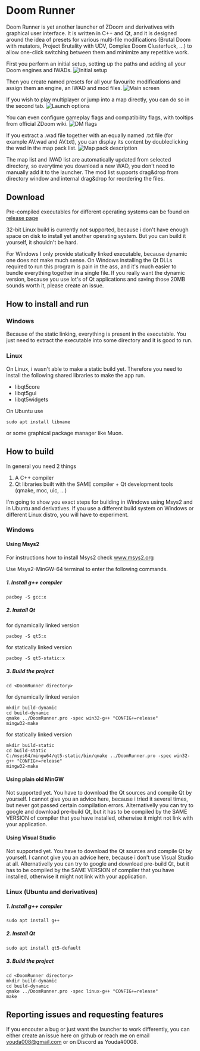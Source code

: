 # Doom Runner

Doom Runner is yet another launcher of ZDoom and derivatives with graphical user interface. It is written in C++ and Qt, and it is designed around the idea of presets for various multi-file modifications (Brutal Doom with mutators, Project Brutality with UDV, Complex Doom Clusterfuck, ...) to allow one-click switching between them and minimize any repetitive work.

First you perform an initial setup, setting up the paths and adding all your Doom engines and IWADs. 
![](Screenshots/1-InitialSetup.png "Initial setup")

Then you create named presets for all your favourite modifications and assign them an engine, an IWAD and mod files.
![](Screenshots/2-MainScreen.png "Main screen")

If you wish to play multiplayer or jump into a map directly, you can do so in the second tab.
![](Screenshots/3-LaunchOptions.png "Launch options")

You can even configure gameplay flags and compatibility flags, with tooltips from official ZDoom wiki.
![](Screenshots/4-DMflags.png "DM flags")

If you extract a .wad file together with an equally named .txt file (for example AV.wad and AV.txt), you can display its content by doubleclicking the wad in the map pack list.
![](Screenshots/5-MapPackDesc.png "Map pack description")

The map list and IWAD list are automatically updated from selected directory, so everytime you download a new WAD, you don't need to manually add it to the launcher. The mod list supports drag&drop from directory window and internal drag&drop for reordering the files.


## Download

Pre-compiled executables for different operating systems can be found on [release page](https://github.com/Youda008/DoomRunner/releases)

32-bit Linux build is currently not supported, because i don't have enough space on disk to install yet another operating system. But you can build it yourself, it shouldn't be hard.

For Windows I only provide statically linked executable, because dynamic one does not make much sense. On Windows installing the Qt DLLs required to run this program is pain in the ass, and it's much easier to bundle everything together in a single file. If you really want the dynamic version, because you use lot's of Qt applications and saving those 20MB sounds worth it, please create an issue.


## How to install and run

### Windows

Because of the static linking, everything is present in the executable. You just need to extract the executable into some directory and it is good to run.

### Linux

On Linux, i wasn't able to make a static build yet. Therefore you need to install the following shared libraries to make the app run.

* libqt5core
* libqt5gui
* libqt5widgets

On Ubuntu use
```
sudo apt install libname
```
or some graphical package manager like Muon.


## How to build

In general you need 2 things
1. A C++ compiler
2. Qt libraries built with the SAME compiler + Qt development tools (qmake, moc, uic, ...)

I'm going to show you exact steps for building in Windows using Msys2 and in Ubuntu and derivatives. If you use a different build system on Windows or different Linux distro, you will have to experiment.


### Windows

#### Using Msys2

For instructions how to install Msys2 check www.msys2.org

Use Msys2-MinGW-64 terminal to enter the following commands.

##### 1. Install g++ compiler
```
pacboy -S gcc:x
```

##### 2. Install Qt

for dynamically linked version
```
pacboy -S qt5:x
```
for statically linked version
```
pacboy -S qt5-static:x
```

##### 3. Build the project
```
cd <DoomRunner directory>
```
for dynamically linked version
```
mkdir build-dynamic
cd build-dynamic
qmake ../DoomRunner.pro -spec win32-g++ "CONFIG+=release"
mingw32-make
```
for statically linked version
```
mkdir build-static
cd build-static
C:/msys64/mingw64/qt5-static/bin/qmake ../DoomRunner.pro -spec win32-g++ "CONFIG+=release"
mingw32-make
```
	

#### Using plain old MinGW

Not supported yet.
You have to download the Qt sources and compile Qt by yourself. I cannot give you an advice here, because i tried it several times, but never got passed certain compilation errors. Alternativelly you can try to google and download pre-build Qt, but it has to be compiled by the SAME VERSION of compiler that you have installed, otherwise it might not link with your application.


#### Using Visual Studio

Not supported yet.
You have to download the Qt sources and compile Qt by yourself. I cannot give you an advice here, because i don't use Visual Studio at all. Alternativelly you can try to google and download pre-build Qt, but it has to be compiled by the SAME VERSION of compiler that you have installed, otherwise it might not link with your application.



### Linux (Ubuntu and derivatives)

##### 1. Install g++ compiler
```
sudo apt install g++
```
	
##### 2. Install Qt
```
sudo apt install qt5-default
```
	
##### 3. Build the project
```
cd <DoomRunner directory>
mkdir build-dynamic
cd build-dynamic
qmake ../DoomRunner.pro -spec linux-g++ "CONFIG+=release"
make
```


## Reporting issues and requesting features

If you encouter a bug or just want the launcher to work differently, you can either create an issue here on github or reach me on email youda008@gmail.com or on Discord as Youda#0008.
